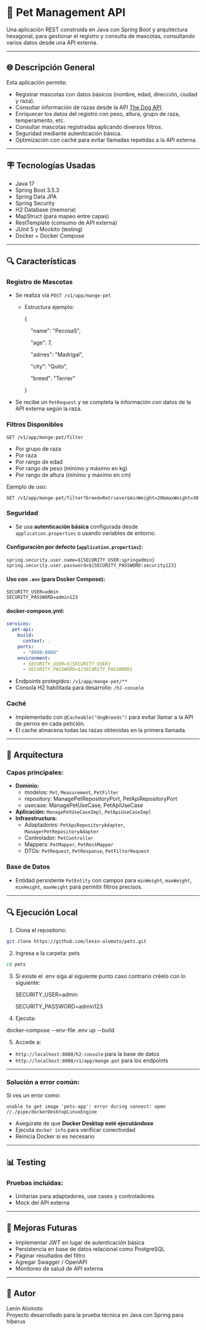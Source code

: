 # 🐾 Pet Management API

Una aplicación REST construida en Java con Spring Boot y arquitectura hexagonal, para gestionar el registro y consulta de mascotas, consultando varios datos desde una API externa.

---

## 🌐 Descripción General

Esta aplicación permite:

- Registrar mascotas con datos básicos (nombre, edad, dirección, ciudad y raza).
- Consultar información de razas desde la API [The Dog API](https://api.thedogapi.com/v1/breeds).
- Enriquecer los datos del registro con peso, altura, grupo de raza, temperamento, etc.
- Consultar mascotas registradas aplicando diversos filtros.
- Seguridad mediante autenticación básica.
- Optimización con caché para evitar llamadas repetidas a la API externa.

---

## 🪧 Tecnologías Usadas

- Java 17
- Spring Boot 3.5.3
- Spring Data JPA
- Spring Security
- H2 Database (memoria)
- MapStruct (para mapeo entre capas)
- RestTemplate (consumo de API externa)
- JUnit 5 y Mockito (testing)
- Docker + Docker Compose

---

## 🔍 Características

### Registro de Mascotas

- Se realiza vía `POST /v1/app/mange-pet`
  - Estructura ejemplo:

    {

        "name": "Pecosa5",

        "age": 7,

        "adrres": "Madrigal",

        "city": "Quito",

        "breed": "Terrier"

    }
- Se recibe un `PetRequest` y se completa la información con datos de la API externa según la raza.

### Filtros Disponibles

`GET /v1/app/mange-pet/filter`

- Por grupo de raza
- Por raza
- Por rango de edad
- Por rango de peso (mínimo y máximo en kg)
- Por rango de altura (mínimo y máximo en cm)

Ejemplo de uso:

```http
GET /v1/app/mange-pet/filter?breed=Retriever&minWeight=20&maxWeight=30
```

### Seguridad

- Se usa **autenticación básica** configurada desde `application.properties` o usando variables de entorno.

#### Configuración por defecto (`application.properties`):

```properties
spring.security.user.name=${SECURITY_USER:springadmin}
spring.security.user.password=${SECURITY_PASSWORD:security123}
```

#### Uso con `.env` (para Docker Compose):

```env
SECURITY_USER=admin
SECURITY_PASSWORD=admin123
```

#### docker-compose.yml:

```yaml
services:
  pet-api:
    build:
      context: .
    ports:
      - "8080:8080"
    environment:
      - SECURITY_USER=${SECURITY_USER}
      - SECURITY_PASSWORD=${SECURITY_PASSWORD}
```

- Endpoints protegidos: `/v1/app/mange-pet/**`
- Consola H2 habilitada para desarrollo: `/h2-console`

### Caché

- Implementado con `@Cacheable("dogBreeds")` para evitar llamar a la API de perros en cada petición.
- El cache almacena todas las razas obtenidas en la primera llamada.

---

## 📂 Arquitectura

### Capas principales:

- **Dominio:**
  - modelos: `Pet`, `Measurement`, `PetFilter`
  - repository: ManagePetRepositoryPort, PetApiRepositoryPort
  - usecase: ManagePetUseCase, PetApiUseCase
- **Aplicación:** `ManagePetUseCaseImpl`, `PetApiUseCaseImpl`
- **Infraestructura:**
  - Adaptadores: `PetApiRepositoryAdapter`, `ManagerPetRepositoryAdapter`
  - Controlador: `PetController`
  - Mappers: `PetMapper`, `PetRestMapper`
  - DTOs: `PetRequest`, `PetResponse`, `PetFilterRequest`

### Base de Datos

- Entidad persistente `PetEntity` con campos para `minWeight`, `maxWeight`, `minHeight`, `maxHeight` para permitir filtros precisos.

---

## 🔍 Ejecución Local

1. Clona el repositorio:

```bash
git clone https://github.com/lenin-alomoto/pets.git
```

2. Ingresa a la carpeta: pets

```bash
cd pets
```

3. Si existe el .env siga al siguiente punto caso contrario créelo con lo siguiente:

   SECURITY\_USER=admin

   SECURITY\_PASSWORD=admin123

4. Ejecuta:

docker-compose --env-file .env up --build

5. Accede a:

- `http://localhost:8080/h2-console` para la base de datos
- `http://localhost:8080/v1/app/mange-pet` para los endpoints

---

### Solución a error común:

Si ves un error como:

```
unable to get image 'pets-app': error during connect: open //./pipe/dockerDesktopLinuxEngine
```

- Asegúrate de que **Docker Desktop esté ejecutándose**
- Ejecuta `docker info` para verificar conectividad
- Reinicia Docker si es necesario

---

## 📊 Testing

### Pruebas incluidas:

- Unitarias para adaptadores, use cases y controladores.
- Mock del API externa

---

## 📆 Mejoras Futuras

- Implementar JWT en lugar de autenticación básica
- Persistencia en base de datos relacional como PostgreSQL
- Paginar resultados del filtro
- Agregar Swagger / OpenAPI
- Monitoreo de salud de API externa

---

## 🙏 Autor

Lenin Alomoto\
Proyecto desarrollado para la prueba técnica en Java con Spring para hiberus

